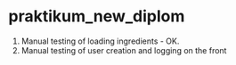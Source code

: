 # praktikum_new_diplom
1. Manual testing of loading ingredients - OK.
2. Manual testing of user creation and logging on the front